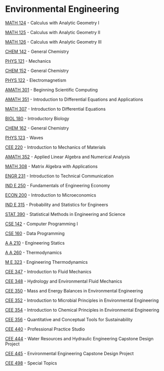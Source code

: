 # Environmental Engineering

[MATH 124](<https://myplan.uw.edu/course/#/courses/MATH 124>) - Calculus with Analytic Geometry I

[MATH 125](<https://myplan.uw.edu/course/#/courses/MATH 125>) - Calculus with Analytic Geometry II

[MATH 126](<https://myplan.uw.edu/course/#/courses/MATH 126>) - Calculus with Analytic Geometry III

[CHEM 142](<https://myplan.uw.edu/course/#/courses/CHEM 142>) - General Chemistry

[PHYS 121](<https://myplan.uw.edu/course/#/courses/PHYS 121>) - Mechanics

[CHEM 152](<https://myplan.uw.edu/course/#/courses/CHEM 152>) - General Chemistry

[PHYS 122](<https://myplan.uw.edu/course/#/courses/PHYS 122>) - Electromagnetism

[AMATH 301](<https://myplan.uw.edu/course/#/courses/AMATH 301>) - Beginning Scientific Computing

[AMATH 351](<https://myplan.uw.edu/course/#/courses/AMATH 351>) - Introduction to Differential Equations and Applications

[MATH 307](<https://myplan.uw.edu/course/#/courses/MATH 307>) - Introduction to Differential Equations

[BIOL 180](<https://myplan.uw.edu/course/#/courses/BIOL 180>) - Introductory Biology

[CHEM 162](<https://myplan.uw.edu/course/#/courses/CHEM 162>) - General Chemistry

[PHYS 123](<https://myplan.uw.edu/course/#/courses/PHYS 123>) - Waves

[CEE 220](<https://myplan.uw.edu/course/#/courses/CEE 220>) - Introduction to Mechanics of Materials

[AMATH 352](<https://myplan.uw.edu/course/#/courses/AMATH 352>) - Applied Linear Algebra and Numerical Analysis

[MATH 308](<https://myplan.uw.edu/course/#/courses/MATH 308>) - Matrix Algebra with Applications

[ENGR 231](<https://myplan.uw.edu/course/#/courses/ENGR 231>) - Introduction to Technical Communication

[IND E 250](<https://myplan.uw.edu/course/#/courses/IND E 250>) - Fundamentals of Engineering Economy

[ECON 200](<https://myplan.uw.edu/course/#/courses/ECON 200>) - Introduction to Microeconomics

[IND E 315](<https://myplan.uw.edu/course/#/courses/IND E 315>) - Probability and Statistics for Engineers

[STAT 390](<https://myplan.uw.edu/course/#/courses/STAT 390>) - Statistical Methods in Engineering and Science

[CSE 142](<https://myplan.uw.edu/course/#/courses/CSE 142>) - Computer Programming I

[CSE 160](<https://myplan.uw.edu/course/#/courses/CSE 160>) - Data Programming

[A A 210](<https://myplan.uw.edu/course/#/courses/A A 210>) - Engineering Statics

[A A 260](<https://myplan.uw.edu/course/#/courses/A A 260>) - Thermodynamics

[M E 323](<https://myplan.uw.edu/course/#/courses/M E 323>) - Engineering Thermodynamics

[CEE 347](<https://myplan.uw.edu/course/#/courses/CEE 347>) - Introduction to Fluid Mechanics

[CEE 348](<https://myplan.uw.edu/course/#/courses/CEE 348>) - Hydrology and Environmental Fluid Mechanics

[CEE 350](<https://myplan.uw.edu/course/#/courses/CEE 350>) - Mass and Energy Balances in Environmental Engineering

[CEE 352](<https://myplan.uw.edu/course/#/courses/CEE 352>) - Introduction to Microbial Principles in Environmental Engineering

[CEE 354](<https://myplan.uw.edu/course/#/courses/CEE 354>) - Introduction to Chemical Principles in Environmental Engineering

[CEE 356](<https://myplan.uw.edu/course/#/courses/CEE 356>) - Quantitative and Conceptual Tools for Sustainability

[CEE 440](<https://myplan.uw.edu/course/#/courses/CEE 440>) - Professional Practice Studio

[CEE 444](<https://myplan.uw.edu/course/#/courses/CEE 444>) - Water Resources and Hydraulic Engineering Capstone Design Project

[CEE 445](<https://myplan.uw.edu/course/#/courses/CEE 445>) - Environmental Engineering Capstone Design Project

[CEE 498](<https://myplan.uw.edu/course/#/courses/CEE 498>) - Special Topics

